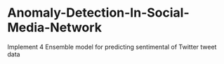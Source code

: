 # Anomaly-Detection-In-Social-Media-Network
Implement 4 Ensemble model for predicting sentimental of Twitter tweet data
